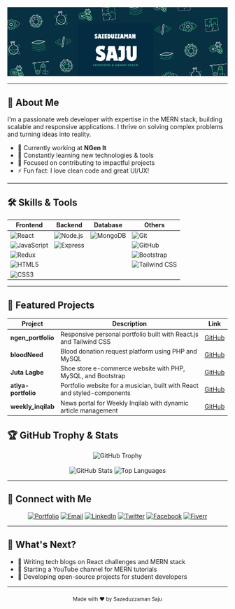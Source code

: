 <!-- HEADER -->
<img src="https://github.com/sazeduzzaman/Sazeduzzaman/blob/main/saju'sBanner.png" alt="Mokkapps GitHub README header image">

---

## 💼 About Me

I'm a passionate web developer with expertise in the MERN stack, building scalable and responsive applications. I thrive on solving complex problems and turning ideas into reality.

- 🔭 Currently working at **NGen It**
- 🌱 Constantly learning new technologies & tools
- 🎯 Focused on contributing to impactful projects
- ⚡ Fun fact: I love clean code and great UI/UX!

---

## 🛠️ Skills & Tools

| Frontend        | Backend       | Database      | Others          |
|-----------------|---------------|---------------|-----------------|
| ![React](https://img.shields.io/badge/React-61DAFB?style=flat&logo=react&logoColor=black) | ![Node.js](https://img.shields.io/badge/Node.js-339933?style=flat&logo=node.js&logoColor=white) | ![MongoDB](https://img.shields.io/badge/MongoDB-47A248?style=flat&logo=mongodb&logoColor=white) | ![Git](https://img.shields.io/badge/Git-F05032?style=flat&logo=git&logoColor=white) |
| ![JavaScript](https://img.shields.io/badge/JavaScript-F7DF1E?style=flat&logo=javascript&logoColor=black) | ![Express](https://img.shields.io/badge/Express.js-000000?style=flat&logo=express&logoColor=white) |               | ![GitHub](https://img.shields.io/badge/GitHub-181717?style=flat&logo=github&logoColor=white) |
| ![Redux](https://img.shields.io/badge/Redux-764ABC?style=flat&logo=redux&logoColor=white) |               |               | ![Bootstrap](https://img.shields.io/badge/Bootstrap-563D7C?style=flat&logo=bootstrap&logoColor=white) |
| ![HTML5](https://img.shields.io/badge/HTML5-E34F26?style=flat&logo=html5&logoColor=white) |               |               | ![Tailwind CSS](https://img.shields.io/badge/Tailwind_CSS-38B2AC?style=flat&logo=tailwind-css&logoColor=white) |
| ![CSS3](https://img.shields.io/badge/CSS3-1572B6?style=flat&logo=css3&logoColor=white) |               |               |                 |

---

## 📌 Featured Projects

| Project | Description | Link |
|---------|-------------|------|
| **ngen_portfolio** | Responsive personal portfolio built with React.js and Tailwind CSS | [GitHub](https://github.com/sazeduzzaman/ngen_portfolio) |
| **bloodNeed** | Blood donation request platform using PHP and MySQL | [GitHub](https://github.com/sazeduzzaman/bloodNeed) |
| **Juta Lagbe** | Shoe store e-commerce website with PHP, MySQL, and Bootstrap | [GitHub](https://github.com/khandkershahed/Juta-Lagbe) |
| **atiya-portfolio** | Portfolio website for a musician, built with React and styled-components | [GitHub](https://github.com/sazeduzzaman/atiya-portfolio) |
| **weekly_inqilab** | News portal for Weekly Inqilab with dynamic article management | [GitHub](https://github.com/sazeduzzaman/weekly_inqilab) |


## 🏆 GitHub Trophy & Stats

<div align="center">
  <img src="https://github-profile-trophy.vercel.app/?username=sazeduzzaman&theme=radical&no-frame=true&no-bg=true" alt="GitHub Trophy" width="300"/>
  <br><br>
  <img src="https://github-readme-stats.vercel.app/api?username=sazeduzzaman&show_icons=true&theme=radical" alt="GitHub Stats" width="450"/>
  <img src="https://github-readme-stats.vercel.app/api/top-langs/?username=sazeduzzaman&layout=compact&theme=radical" alt="Top Languages" width="350"/>
</div>

---
## 🔗 Connect with Me

<div align="center">
  <a href="https://szamansaju-98e92.web.app" target="_blank"><img alt="Portfolio" src="https://img.shields.io/badge/Portfolio-000000?style=for-the-badge&logo=firefox&logoColor=orange"/></a>
  <a href="mailto:szamansaju@gmail.com" target="_blank"><img alt="Email" src="https://img.shields.io/badge/Email-D14836?style=for-the-badge&logo=gmail&logoColor=white"/></a>
  <a href="https://linkedin.com/in/szamansaju" target="_blank"><img alt="LinkedIn" src="https://img.shields.io/badge/LinkedIn-0077B5?style=for-the-badge&logo=linkedin&logoColor=white"/></a>
  <a href="https://twitter.com/programmersaju" target="_blank"><img alt="Twitter" src="https://img.shields.io/badge/Twitter-1DA1F2?style=for-the-badge&logo=twitter&logoColor=white"/></a>
  <a href="https://facebook.com/iamsaju.99" target="_blank"><img alt="Facebook" src="https://img.shields.io/badge/Facebook-1877F2?style=for-the-badge&logo=facebook&logoColor=white"/></a>
  <a href="https://www.fiverr.com/sazeduzzamansaj" target="_blank"><img alt="Fiverr" src="https://img.shields.io/badge/Fiverr-1DBF73?style=for-the-badge&logo=fiverr&logoColor=white"/></a>
</div>

---

## 🚀 What's Next?

- 📝 Writing tech blogs on React challenges and MERN stack
- 🎥 Starting a YouTube channel for MERN tutorials
- 🔧 Developing open-source projects for student developers

---

<div align="center">
  <sub>Made with ❤️ by Sazeduzzaman Saju</sub>
</div>
